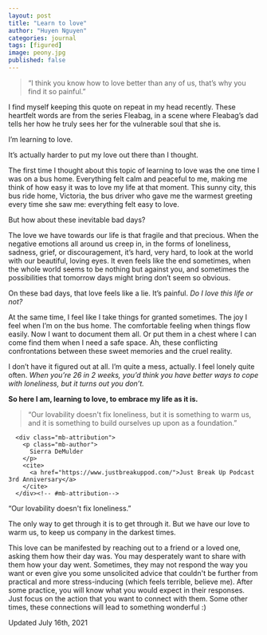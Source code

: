 ```yaml
---
layout: post
title: "Learn to love"
author: "Huyen Nguyen"
categories: journal
tags: [figured]
image: peony.jpg
published: false
---
```


<section class="main">
      <div class="mb-wrap mb-style-2">
        <blockquote>
          <p>“I think you know how to love better than any of us, that’s why you find it so painful.”</p>
        </blockquote>
      </div>
</section>

I find myself keeping this quote on repeat in my head recently. These heartfelt words are from the series Fleabag, in a scene where Fleabag’s dad tells her how he truly sees her for the vulnerable soul that she is.

I’m learning to love.

It’s actually harder to put my love out there than I thought.

The first time I thought about this topic of learning to love was the one time I was on a bus home. Everything felt calm and peaceful to me, making me think of how easy it was to love my life at that moment.
This sunny city, this bus ride home, Victoria, the bus driver who gave me the warmest greeting every time she saw me: everything felt easy to love.

But how about these inevitable bad days?

The love we have towards our life is that fragile and that precious. When the negative emotions all around us creep in, in the forms of loneliness, sadness, grief, or discouragement,
it’s hard, very hard, to look at the world with our beautiful, loving eyes.
It even feels like the end sometimes, when the whole world seems to be nothing but against you, and sometimes the possibilities that tomorrow days might bring don’t seem so obvious.

On these bad days, that love feels like a lie. It’s painful. *Do I love this life or not?*

At the same time, I feel like I take things for granted sometimes. The joy I feel when I’m on the bus home. The comfortable feeling when things flow easily. Now I want to document them all.
Or put them in a chest where I can come find them when I need a safe space. Ah, these conflicting confrontations
between these sweet memories and the cruel reality.

I don’t have it figured out at all. I’m quite a mess, actually. I feel lonely quite often. *When you’re 26 in 2
weeks, you’d think you have better ways to cope with loneliness, but it turns out you don’t.*

**So here I am, learning to love, to embrace my life as it is.**

<section class="main">
      <div class="mb-wrap mb-style-2">
        <blockquote>
          <p>“Our lovability doesn't fix loneliness, but it is something to warm us, and it is something to build ourselves up upon
as a foundation.”</p>
        </blockquote>
      </div><!--#mb-wrap-->

      <div class="mb-attribution">
        <p class="mb-author">
          Sierra DeMulder
        </p>
        <cite>
          <a href="https://www.justbreakuppod.com/">Just Break Up Podcast 3rd Anniversary</a>
        </cite>
      </div><!-- #mb-attribution-->
</section>

“Our lovability doesn't fix loneliness.”

The only way to get through it is to get through it. But we have our love to warm us, to keep us company in the
darkest times.

This love can be manifested by reaching out to a friend or a loved one, asking them how their day was.
You may desperately want to share with them how your day went. Sometimes, they may not respond the way you want or even give you some unsolicited advice that couldn't be further from practical and more stress-inducing (which feels
terrible, believe me). After some practice, you will know what you would expect in their responses.
Just focus on the action that you want to connect with them. Some other times, these connections will lead to something wonderful :)

<p class="caption">Updated July 16th, 2021</p>
